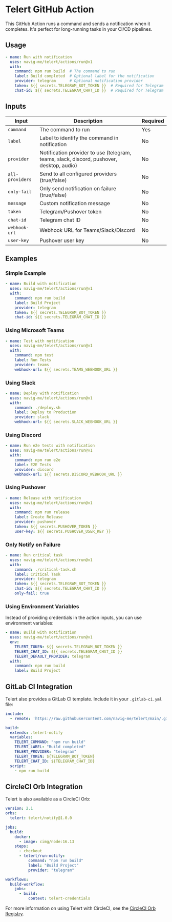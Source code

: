 # Telert GitHub Action

This GitHub Action runs a command and sends a notification when it completes. It's perfect for long-running tasks in your CI/CD pipelines.

## Usage

```yaml
- name: Run with notification
  uses: navig-me/telert/actions/run@v1
  with:
    command: npm run build  # The command to run
    label: Build completed  # Optional label for the notification
    provider: telegram      # Optional notification provider
    token: ${{ secrets.TELEGRAM_BOT_TOKEN }}  # Required for Telegram
    chat-id: ${{ secrets.TELEGRAM_CHAT_ID }}  # Required for Telegram
```

## Inputs

| Input | Description | Required |
|-------|-------------|----------|
| `command` | The command to run | Yes |
| `label` | Label to identify the command in notification | No |
| `provider` | Notification provider to use (telegram, teams, slack, discord, pushover, desktop, audio) | No |
| `all-providers` | Send to all configured providers (true/false) | No |
| `only-fail` | Only send notification on failure (true/false) | No |
| `message` | Custom notification message | No |
| `token` | Telegram/Pushover token | No |
| `chat-id` | Telegram chat ID | No |
| `webhook-url` | Webhook URL for Teams/Slack/Discord | No |
| `user-key` | Pushover user key | No |

## Examples

### Simple Example

```yaml
- name: Build with notification
  uses: navig-me/telert/actions/run@v1
  with:
    command: npm run build
    label: Build Project
    provider: telegram
    token: ${{ secrets.TELEGRAM_BOT_TOKEN }}
    chat-id: ${{ secrets.TELEGRAM_CHAT_ID }}
```

### Using Microsoft Teams

```yaml
- name: Test with notification
  uses: navig-me/telert/actions/run@v1
  with:
    command: npm test
    label: Run Tests
    provider: teams
    webhook-url: ${{ secrets.TEAMS_WEBHOOK_URL }}
```

### Using Slack

```yaml
- name: Deploy with notification
  uses: navig-me/telert/actions/run@v1
  with:
    command: ./deploy.sh
    label: Deploy to Production
    provider: slack
    webhook-url: ${{ secrets.SLACK_WEBHOOK_URL }}
```

### Using Discord

```yaml
- name: Run e2e tests with notification
  uses: navig-me/telert/actions/run@v1
  with:
    command: npm run e2e
    label: E2E Tests
    provider: discord
    webhook-url: ${{ secrets.DISCORD_WEBHOOK_URL }}
```

### Using Pushover

```yaml
- name: Release with notification
  uses: navig-me/telert/actions/run@v1
  with:
    command: npm run release
    label: Create Release
    provider: pushover
    token: ${{ secrets.PUSHOVER_TOKEN }}
    user-key: ${{ secrets.PUSHOVER_USER_KEY }}
```

### Only Notify on Failure

```yaml
- name: Run critical task
  uses: navig-me/telert/actions/run@v1
  with:
    command: ./critical-task.sh
    label: Critical Task
    provider: telegram
    token: ${{ secrets.TELEGRAM_BOT_TOKEN }}
    chat-id: ${{ secrets.TELEGRAM_CHAT_ID }}
    only-fail: true
```

### Using Environment Variables

Instead of providing credentials in the action inputs, you can use environment variables:

```yaml
- name: Build with notification
  uses: navig-me/telert/actions/run@v1
  env:
    TELERT_TOKEN: ${{ secrets.TELEGRAM_BOT_TOKEN }}
    TELERT_CHAT_ID: ${{ secrets.TELEGRAM_CHAT_ID }}
    TELERT_DEFAULT_PROVIDER: telegram
  with:
    command: npm run build
    label: Build Project
```

## GitLab CI Integration

Telert also provides a GitLab CI template. Include it in your `.gitlab-ci.yml` file:

```yaml
include:
  - remote: 'https://raw.githubusercontent.com/navig-me/telert/main/.github/actions/run/gitlab-ci-template.yml'

build:
  extends: .telert-notify
  variables:
    TELERT_COMMAND: "npm run build"
    TELERT_LABEL: "Build completed"
    TELERT_PROVIDER: "telegram"
    TELERT_TOKEN: ${TELEGRAM_BOT_TOKEN}
    TELERT_CHAT_ID: ${TELEGRAM_CHAT_ID}
  script:
    - npm run build
```

## CircleCI Orb Integration

Telert is also available as a CircleCI Orb:

```yaml
version: 2.1
orbs:
  telert: telert/notify@1.0.0

jobs:
  build:
    docker:
      - image: cimg/node:16.13
    steps:
      - checkout
      - telert/run-notify:
          command: "npm run build"
          label: "Build Project"
          provider: "telegram"

workflows:
  build-workflow:
    jobs:
      - build:
          context: telert-credentials
```

For more information on using Telert with CircleCI, see the [CircleCI Orb Registry](https://circleci.com/developer/orbs/orb/telert/notify).